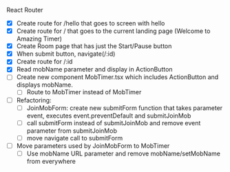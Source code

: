 React Router

- [x] Create route for /hello that goes to screen with hello
- [x] Create route for / that goes to the current landing page (Welcome to Amazing Timer)
- [x] Create Room page that has just the Start/Pause button
- [x] When submit button, navigate(/:id)
- [x] Create route for /:id
- [x] Read mobName parameter and display in ActionButton
- [ ] Create new component MobTimer.tsx which includes ActionButton and displays mobName.
  - [ ] Route to MobTimer instead of MobTimer
- [ ] Refactoring:
  - [ ] JoinMobForm: create new submitForm function that takes parameter event, executes event.preventDefault and submitJoinMob
  - [ ] call submitForm instead of submitJoinMob and remove event parameter from submitJoinMob
  - [ ] move navigate call to submitForm
- [ ] Move parameters used by JoinMobForm to MobTimer
  - [ ] Use mobName URL parameter and remove mobName/setMobName from everywhere
